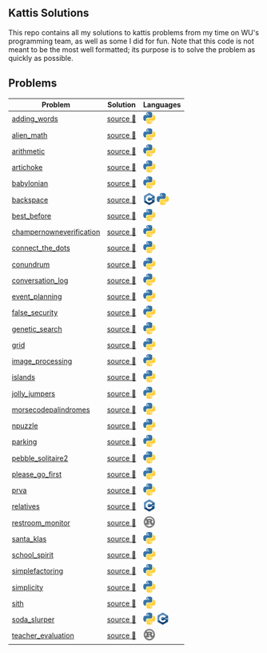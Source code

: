 Kattis Solutions
----------------

This repo contains all my solutions to kattis problems
from my time on WU's programming team, as well as some
I did for fun. Note that this code is not meant to be
the most well formatted; its purpose is to solve the
problem as quickly as possible.

Problems
--------

|                                        Problem                                        |                    Solution                     | Languages |
|---------------------------------------------------------------------------------------|-------------------------------------------------|-----------
| [adding_words](https://open.kattis.com/problems/addingwords)                          | [source 🔗](solutions/adding_words)             |  [![py](images/python.png)]() |
| [alien_math](https://open.kattis.com/problems/alienmath)                              | [source 🔗](solutions/alien_math)               |  [![py](images/python.png)]() |
| [arithmetic](https://open.kattis.com/problems/arithmetic)                             | [source 🔗](solutions/arithmetic)               |  [![py](images/python.png)]() |
| [artichoke](https://open.kattis.com/problems/artichoke)                               | [source 🔗](solutions/artichoke)                |  [![py](images/python.png)]() |
| [babylonian](https://open.kattis.com/problems/babylonian)                             | [source 🔗](solutions/babylonian)               |  [![py](images/python.png)]() |
| [backspace](https://open.kattis.com/problems/backspace)                               | [source 🔗](solutions/backspace)                |  [![cpp](images/cpp.png)]() [![py](images/python.png)]() |
| [best_before](https://open.kattis.com/problems/bestbefore)                            | [source 🔗](solutions/best_before)              |  [![py](images/python.png)]() |
| [champernowneverification](https://open.kattis.com/problems/champernowneverification) | [source 🔗](solutions/champernowneverification) |  [![py](images/python.png)]() |
| [connect_the_dots](https://open.kattis.com/problems/connectthedots)                   | [source 🔗](solutions/connect_the_dots)         |  [![py](images/python.png)]() |
| [conundrum](https://open.kattis.com/problems/conundrum)                               | [source 🔗](solutions/conundrum)                |  [![py](images/python.png)]() |
| [conversation_log](https://open.kattis.com/problems/conversationlog)                  | [source 🔗](solutions/conversation_log)         |  [![py](images/python.png)]() |
| [event_planning](https://open.kattis.com/problems/eventplanning)                      | [source 🔗](solutions/event_planning)           |  [![py](images/python.png)]() |
| [false_security](https://open.kattis.com/problems/falsesecurity)                      | [source 🔗](solutions/false_security)           |  [![py](images/python.png)]() |
| [genetic_search](https://open.kattis.com/problems/geneticsearch)                      | [source 🔗](solutions/genetic_search)           |  [![py](images/python.png)]() |
| [grid](https://open.kattis.com/problems/grid)                                         | [source 🔗](solutions/grid)                     |  [![py](images/python.png)]() |
| [image_processing](https://open.kattis.com/problems/imageprocessing)                  | [source 🔗](solutions/image_processing)         |  [![py](images/python.png)]() |
| [islands](https://open.kattis.com/problems/islands)                                   | [source 🔗](solutions/islands)                  |  [![py](images/python.png)]() |
| [jolly_jumpers](https://open.kattis.com/problems/jollyjumpers)                        | [source 🔗](solutions/jolly_jumpers)            |  [![py](images/python.png)]() |
| [morsecodepalindromes](https://open.kattis.com/problems/morsecodepalindromes)         | [source 🔗](solutions/morsecodepalindromes)     |  [![py](images/python.png)]() |
| [npuzzle](https://open.kattis.com/problems/npuzzle)                                   | [source 🔗](solutions/npuzzle)                  |  [![py](images/python.png)]() |
| [parking](https://open.kattis.com/problems/parking)                                   | [source 🔗](solutions/parking)                  |  [![py](images/python.png)]() |
| [pebble_solitaire2](https://open.kattis.com/problems/pebblesolitaire2)                | [source 🔗](solutions/pebble_solitaire2)        |  [![py](images/python.png)]() |
| [please_go_first](https://open.kattis.com/problems/pleasegofirst)                     | [source 🔗](solutions/please_go_first)          |  [![py](images/python.png)]() |
| [prva](https://open.kattis.com/problems/prva)                                         | [source 🔗](solutions/prva)                     |  [![py](images/python.png)]() |
| [relatives](https://open.kattis.com/problems/relatives)                               | [source 🔗](solutions/relatives)                |  [![cpp](images/cpp.png)]() |
| [restroom_monitor](https://open.kattis.com/problems/restroommonitor)                  | [source 🔗](solutions/restroom_monitor)         |  [![rs](images/rust.png)]() |
| [santa_klas](https://open.kattis.com/problems/santaklas)                              | [source 🔗](solutions/santa_klas)               |  [![py](images/python.png)]() |
| [school_spirit](https://open.kattis.com/problems/schoolspirit)                        | [source 🔗](solutions/school_spirit)            |  [![py](images/python.png)]() |
| [simplefactoring](https://open.kattis.com/problems/simplefactoring)                   | [source 🔗](solutions/simplefactoring)          |  [![py](images/python.png)]() |
| [simplicity](https://open.kattis.com/problems/simplicity)                             | [source 🔗](solutions/simplicity)               |  [![py](images/python.png)]() |
| [sith](https://open.kattis.com/problems/sith)                                         | [source 🔗](solutions/sith)                     |  [![py](images/python.png)]() |
| [soda_slurper](https://open.kattis.com/problems/sodaslurper)                          | [source 🔗](solutions/soda_slurper)             |  [![py](images/python.png)]() [![cpp](images/cpp.png)]() |
| [teacher_evaluation](https://open.kattis.com/problems/teacherevaluation)              | [source 🔗](solutions/teacher_evaluation)       |  [![rs](images/rust.png)]() |